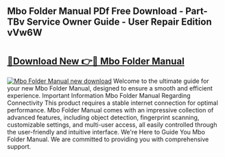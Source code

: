 ## Mbo Folder Manual PDf Free Download - Part-TBv Service Owner Guide - User Repair Edition vVw6W

# <h2><a href="http://bc80604.oget.top/?id=Mbo+Folder+Manual">🔗Download New 👉🔴 Mbo Folder Manual</a></h2>

[![Mbo Folder Manual new download](https://i.imgur.com/5g1atiW.png)](http://bc80604.oget.top/?id=Mbo+Folder+Manual)
Welcome to the ultimate guide for your new Mbo Folder Manual, designed to ensure a smooth and efficient experience. Important Information Mbo Folder Manual Regarding Connectivity This product requires a stable internet connection for optimal performance. Mbo Folder Manual comes with an impressive collection of advanced features, including object detection, fingerprint scanning, customizable settings, and multi-user access, all easily controlled through the user-friendly and intuitive interface. We're Here to Guide You Mbo Folder Manual. We are committed to providing you with comprehensive support.
